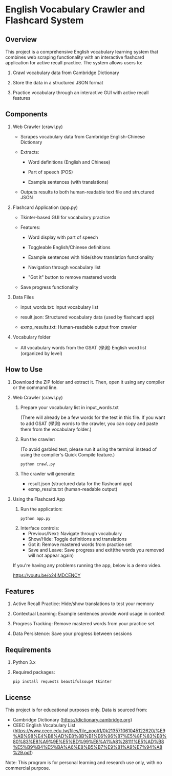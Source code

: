 # English Vocabulary Crawler and Flashcard System

## Overview
This project is a comprehensive English vocabulary learning system that combines web scraping functionality with an interactive flashcard application for active recall practice. The system allows users to:

1. Crawl vocabulary data from Cambridge Dictionary

2. Store the data in a structured JSON format

3. Practice vocabulary through an interactive GUI with active recall features
## Components
1. Web Crawler (crawl.py)
   
   * Scrapes vocabulary data from Cambridge English-Chinese Dictionary
   
   * Extracts:
      * Word definitions (English and Chinese)
     
      * Part of speech (POS)
     
      * Example sentences (with translations)

   * Outputs results to both human-readable text file and structured JSON

3. Flashcard Application (app.py)
   
   * Tkinter-based GUI for vocabulary practice

   * Features:
      * Word display with part of speech
      
      * Toggleable English/Chinese definitions
      
      * Example sentences with hide/show translation functionality
      
      * Navigation through vocabulary list
      
      * "Got it" button to remove mastered words

   * Save progress functionality

3. Data Files
   
   * input_words.txt: Input vocabulary list
   
   * result.json: Structured vocabulary data (used by flashcard app)
   
   * exmp_results.txt: Human-readable output from crawler
4. Vocabulary folder

   * All vocabulary words from the GSAT (學測) English word list (organized by level)
   
## How to Use
1. Download the ZIP folder and extract it. Then, open it using any compiler or the command line.

2. Web Crawler (crawl.py)
   
   1. Prepare your vocabulary list in input_words.txt 
   
      (There will already be a few words for the test in this file. If you want to add GSAT (學測) words to the crawler, you can copy and paste them from the vocabulary folder.)

   2. Run the crawler:

      (To avoid garbled text, please run it using the terminal instead of using the compiler's Quick Compile feature.)

       ```
      python crawl.py
      ```
   3. The crawler will generate:
      * result.json (structured data for the flashcard app)
      * exmp_results.txt (human-readable output)

4. Using the Flashcard App
   
   1. Run the application:
      ```
      python app.py
      ```
   2. Interface controls:
      * Previous/Next: Navigate through vocabulary
      * Show/Hide: Toggle definitions and translations
      * Got it: Remove mastered words from practice set
      * Save and Leave: Save progress and exit(the words you removed will not appear again)

   If you're having any problems running the app, below is a demo video.

   https://youtu.be/o24iMDCENCY

## Features

1. Active Recall Practice: Hide/show translations to test your memory
   
2. Contextual Learning: Example sentences provide word usage in context
   
3. Progress Tracking: Remove mastered words from your practice set
   
4. Data Persistence: Save your progress between sessions

## Requirements

1. Python 3.x

2. Required packages:
   ```
   pip install requests beautifulsoup4 tkinter
   ```

## License

This project is for educational purposes only. Data is sourced from:

   * Cambridge Dictionary (https://dictionary.cambridge.org)
   * CEEC English Vocabulary List (https://www.ceec.edu.tw/files/file_pool/1/0k213571061045122620/%E9%AB%98%E4%B8%AD%E8%8B%B1%E6%96%87%E5%8F%83%E8%80%83%E8%A9%9E%E5%BD%99%E8%A1%A8%28111%E5%AD%B8%E5%B9%B4%E5%BA%A6%E8%B5%B7%E9%81%A9%E7%94%A8%29.pdf)

Note: This program is for personal learning and research use only, with no commercial purpose.
